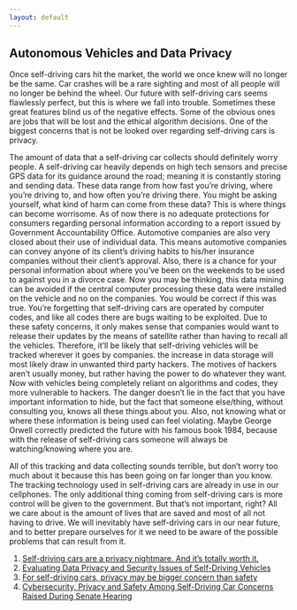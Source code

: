 ```yaml
---
layout: default
---
```

## Autonomous Vehicles and Data Privacy
Once self-driving cars hit the market, the world we once knew will no longer be the same. Car crashes will be a rare sighting and most of all people will no longer be behind the wheel. Our future with self-driving cars seems flawlessly perfect, but this is where we fall into trouble. Sometimes these great features blind us of the negative effects. Some of the obvious ones are jobs that will be lost and the ethical algorithm decisions. One of the biggest concerns that is not be looked over regarding self-driving cars is privacy. 

The amount of data that a self-driving car collects should definitely worry people. A self-driving car heavily depends on high tech sensors and precise GPS data for its guidance around the road; meaning it is constantly storing and sending data. These data range from how fast you’re driving, where you’re driving to, and how often you’re driving there. You might be asking yourself, what kind of harm can come from these data? This is where things can become worrisome. As of now there is no adequate protections for consumers regarding personal information according to a report issued by Government Accountability Office. Automotive companies are also very closed about their use of individual data. This means automotive companies can convey anyone of its client’s driving habits to his/her insurance companies without their client’s approval. Also, there is a chance for your personal information about where you’ve been on the weekends to be used to against you in a divorce case. Now you may be thinking, this data mining can be avoided if the central computer processing these data were installed on the vehicle and no on the companies. You would be correct if this was true. You’re forgetting that self-driving cars are operated by computer codes, and like all codes there are bugs waiting to be exploited. Due to these safety concerns, it only makes sense that companies would want to release their updates by the means of satellite rather than having to recall all the vehicles. Therefore, it’ll be likely that self-driving vehicles will be tracked wherever it goes by companies. the increase in data storage will most likely draw in unwanted third party hackers. The motives of hackers aren’t usually money, but rather having the power to do whatever they want. Now with vehicles being completely reliant on algorithms and codes, they more vulnerable to hackers. The danger doesn’t lie in the fact that you have important information to hide, but the fact that someone else/thing, without consulting you, knows all these things about you. Also, not knowing what or where these information is being used can feel violating. Maybe George Orwell correctly predicted the future with his famous book 1984, because with the release of self-driving cars someone will always be watching/knowing where you are.

 All of this tracking and data collecting sounds terrible, but don’t worry too much about it because this has been going on far longer than you know. The tracking technology used in self-driving cars are already in use in our cellphones. The only additional thing coming from self-driving cars is more control will be given to the government. But that’s not important, right? All we care about is the amount of lives that are saved and most of all not having to drive. We will inevitably have self-driving cars in our near future, and to better prepare ourselves for it we need to be aware of the possible problems that can result from it.

1. [Self-driving cars are a privacy nightmare. And it’s totally worth it.](https://www.washingtonpost.com/news/wonk/wp/2013/05/21/self-driving-cars-are-a-privacy-nightmare-and-its-totally-worth-it/?utm_term=.6cafd528aeed)
2. [Evaluating Data Privacy and Security Issues of Self-Driving Vehicles](https://www.bryancave.com/en/thought-leadership/self-driving-vehicles-at-a-glance.html)
3. [For self-driving cars, privacy may be bigger concern than safety](http://www.autoblog.com/2015/05/12/self-driving-cars-privacy-bigger-concern-than-safety/)
4. [Cybersecurity, Privacy and Safety Among Self-Driving Car Concerns Raised During Senate Hearing](http://www.govtech.com/fs/Cybersecurity-Privacy-and-Safety-Among-Self-Driving-Car-Concerns-Raised-During-Senate-Hearing.html)



